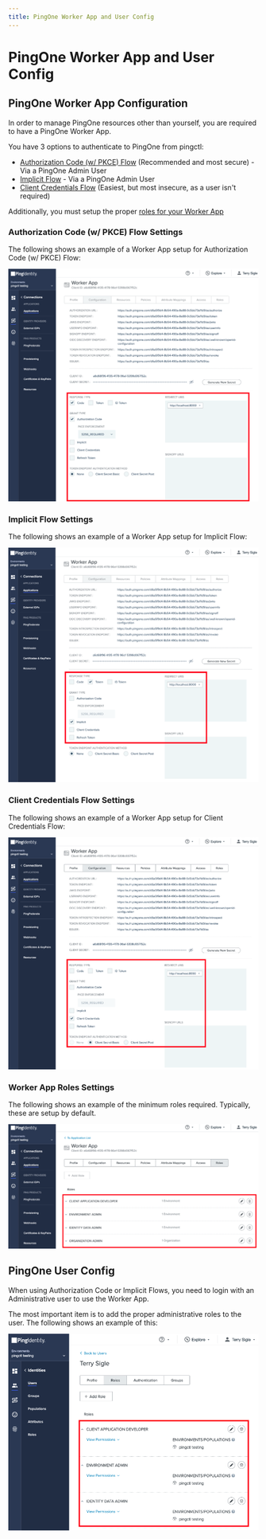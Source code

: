 ```yaml
---
title: PingOne Worker App and User Config
---
```


# PingOne Worker App and User Config

## PingOne Worker App Configuration

In order to manage PingOne resources other than yourself, you are required to have a PingOne Worker App.

You have 3 options to authenticate to PingOne from pingctl:

* [Authorization Code (w/ PKCE) Flow](#authorization-code-w-pkce-flow-settings) (Recommended and most secure) - Via a PingOne Admin User
* [Implicit Flow](#implicit-flow-settings) - Via a PingOne Admin User
* [Client Credentials Flow](#client-credentials-flow-settings) (Easiest, but most insecure, as a user isn't required)

Additionally, you must setup the proper [roles for your Worker App](#worker-app-roles-settings)

### Authorization Code (w/ PKCE) Flow Settings

The following shows an example of a Worker App setup for Authorization Code (w/ PKCE) Flow:

![](images/pingone-worker-app-authorization_code.png)

### Implicit Flow Settings

The following shows an example of a Worker App setup for Implicit Flow:

![](images/pingone-worker-app-implicit.png)

### Client Credentials Flow Settings

The following shows an example of a Worker App setup for Client Credentials Flow:

![](images/pingone-worker-app-client-credentials.png)

### Worker App Roles Settings

The following shows an example of the minimum roles required.  Typically, these are setup by default.

![](images/pingone-worker-app-roles.png)

## PingOne User Config

When using Authorization Code or Implicit Flows, you need to login with an Administrative user to use the
Worker App.

The most important item is to add the proper administrative roles to the user.  The following shows
an example of this:

![](images/pingone-user-roles.png)
